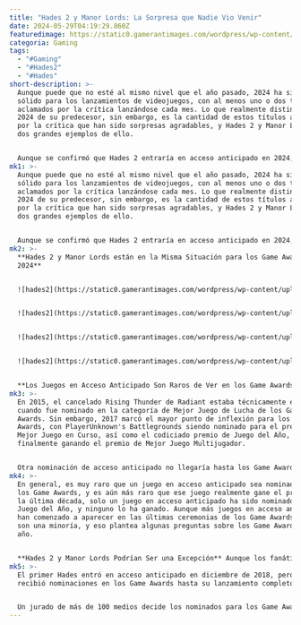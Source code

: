 ```yaml
---
title: "Hades 2 y Manor Lords: La Sorpresa que Nadie Vio Venir"
date: 2024-05-29T04:19:29.860Z
featuredimage: https://static0.gamerantimages.com/wordpress/wp-content/uploads/wm/2024/05/hades-2-x-manor-lords.jpg?q=70&fit=contain&w=1140&h=&dpr=1
categoria: Gaming
tags:
  - "#Gaming"
  - "#Hades2"
  - "#Hades"
short-description: >-
  Aunque puede que no esté al mismo nivel que el año pasado, 2024 ha sido un año
  sólido para los lanzamientos de videojuegos, con al menos uno o dos títulos
  aclamados por la crítica lanzándose cada mes. Lo que realmente distingue a
  2024 de su predecesor, sin embargo, es la cantidad de estos títulos aclamados
  por la crítica que han sido sorpresas agradables, y Hades 2 y Manor Lords son
  dos grandes ejemplos de ello.


  Aunque se confirmó que Hades 2 entraría en acceso anticipado en 2024, su lanzamiento sorpresivo a principios de mes tomó a la industria totalmente desprevenida. Y mientr
mk1: >-
  Aunque puede que no esté al mismo nivel que el año pasado, 2024 ha sido un año
  sólido para los lanzamientos de videojuegos, con al menos uno o dos títulos
  aclamados por la crítica lanzándose cada mes. Lo que realmente distingue a
  2024 de su predecesor, sin embargo, es la cantidad de estos títulos aclamados
  por la crítica que han sido sorpresas agradables, y Hades 2 y Manor Lords son
  dos grandes ejemplos de ello.


  Aunque se confirmó que Hades 2 entraría en acceso anticipado en 2024, su lanzamiento sorpresivo a principios de mes tomó a la industria totalmente desprevenida. Y mientras Manor Lords ha estado gradualmente ganando una base de fans desde hace un tiempo, nadie esperaba que el juego alcanzara las alturas que logró, convirtiéndose en el juego más deseado en Steam justo antes de su lanzamiento. Hades 2 y Manor Lords son indudablemente algunos de los juegos más sorprendentes y queridos del año, pero su estado de acceso anticipado podría ponerlos en una posición incierta cuando llegue el momento de los Game Awards de diciembre.
mk2: >-
  **Hades 2 y Manor Lords están en la Misma Situación para los Game Awards
  2024**


  ![hades2](https://static0.gamerantimages.com/wordpress/wp-content/uploads/2023/05/hades2-hecate-melinoe.jpg?q=49&fit=contain&w=750&h=415&dpr=2 "hades2")


  ![hades2](https://static0.gamerantimages.com/wordpress/wp-content/uploads/2024/02/manor-lords-soldiers.jpg?q=49&fit=contain&w=750&h=415&dpr=2 "hades2")


  ![hades2](https://static0.gamerantimages.com/wordpress/wp-content/uploads/2024/04/valheim-screenshot-1-1.jpg?q=49&fit=contain&w=750&h=415&dpr=2 "hades2")


  ![hades2](https://static0.gamerantimages.com/wordpress/wp-content/uploads/2024/04/pubg-1.jpg?q=49&fit=contain&w=750&h=415&dpr=2 "hades2")


  **Los Juegos en Acceso Anticipado Son Raros de Ver en los Game Awards** Según la página de preguntas frecuentes de los Game Awards en su sitio web oficial, "Cualquier juego disponible para el consumo público antes de la fecha límite es elegible para una posible nominación", y eso incluye juegos en acceso anticipado. Pero en la última década, ha sido algo raro ver un juego en acceso anticipado ser nominado para un Game Award, con solo unos pocos ejemplos de que esto ocurriera desde 2014.
mk3: >-
  En 2015, el cancelado Rising Thunder de Radiant estaba técnicamente en Alfa
  cuando fue nominado en la categoría de Mejor Juego de Lucha de los Game
  Awards. Sin embargo, 2017 marcó el mayor punto de inflexión para los Game
  Awards, con PlayerUnknown's Battlegrounds siendo nominado para el premio de
  Mejor Juego en Curso, así como el codiciado premio de Juego del Año, y
  finalmente ganando el premio de Mejor Juego Multijugador.


  Otra nominación de acceso anticipado no llegaría hasta los Game Awards de 2020, donde Phasmophobia ganó en la categoría de Mejor Debut Indie, y Grounded de Obsidian fue nominado para Innovación en Accesibilidad. Solo un año después, Valheim fue nominado para Mejor Debut Indie y Mejor Multijugador, MultiVersus (que estaba en Beta) ganó Mejor Juego de Lucha en 2022 y fue nominado para Mejor Multijugador, y Dune: Spice Wars fue nominado para Mejor Sim/Strategy.
mk4: >-
  En general, es muy raro que un juego en acceso anticipado sea nominado para
  los Game Awards, y es aún más raro que ese juego realmente gane el premio. En
  la última década, solo un juego en acceso anticipado ha sido nominado para
  Juego del Año, y ninguno lo ha ganado. Aunque más juegos en acceso anticipado
  han comenzado a aparecer en las últimas ceremonias de los Game Awards, todavía
  son una minoría, y eso plantea algunas preguntas sobre los Game Awards de este
  año.


  **Hades 2 y Manor Lords Podrían Ser una Excepción** Aunque los fanáticos tenían grandes esperanzas para Hades 2, pocos pensaron que se sentiría tan completo durante su período de acceso anticipado. En su estado actual, Hades 2 ofrece más contenido que el primer juego en su lanzamiento completo, y aunque le falta un arma, una región y un final adecuado, ya hay más de 30 horas de contenido para que los fanáticos disfruten. Aunque no está tan completo, Manor Lords también ha demostrado ser un éxito crítico y comercial.
mk5: >-
  El primer Hades entró en acceso anticipado en diciembre de 2018, pero no
  recibió nominaciones en los Game Awards hasta su lanzamiento completo en 2020.


  Un jurado de más de 100 medios decide los nominados para los Game Awards. Ahora, será interesante ver si suficientes de esos medios consideran que Hades 2 y Manor Lords están lo suficientemente completos como para ganar una nominación en los Game Awards de este año, o si deciden esperar hasta que se lancen completamente para darles el reconocimiento que merecen.
---
```

